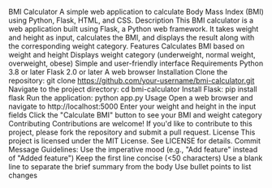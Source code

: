 BMI Calculator
A simple web application to calculate Body Mass Index (BMI) using Python, Flask, HTML, and CSS.
Description
This BMI calculator is a web application built using Flask, a Python web framework. It takes weight and height as input, calculates the BMI, and displays the result along with the corresponding weight category.
Features
Calculates BMI based on weight and height
Displays weight category (underweight, normal weight, overweight, obese)
Simple and user-friendly interface
Requirements
Python 3.8 or later
Flask 2.0 or later
A web browser
Installation
Clone the repository: git clone https://github.com/your-username/bmi-calculator.git
Navigate to the project directory: cd bmi-calculator
Install Flask: pip install flask
Run the application: python app.py
Usage
Open a web browser and navigate to http://localhost:5000
Enter your weight and height in the input fields
Click the "Calculate BMI" button to see your BMI and weight category
Contributing
Contributions are welcome! If you'd like to contribute to this project, please fork the repository and submit a pull request.
License
This project is licensed under the MIT License. See LICENSE for details.
Commit Message Guidelines:
Use the imperative mood (e.g., "Add feature" instead of "Added feature")
Keep the first line concise (<50 characters)
Use a blank line to separate the brief summary from the body
Use bullet points to list changes
